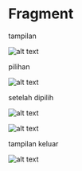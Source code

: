# Fragment

tampilan

![alt text](https://github.com/NurulAin1/Fragment/blob/master/1.jpeg)

pilihan

![alt text](https://github.com/NurulAin1/Fragment/blob/master/2.jpeg)

setelah dipilih

![alt text](https://github.com/NurulAin1/Fragment/blob/master/3.jpeg)

![alt text](https://github.com/NurulAin1/Fragment/blob/master/4.jpeg)

tampilan keluar

![alt text](https://github.com/NurulAin1/Fragment/blob/master/5.jpeg)


